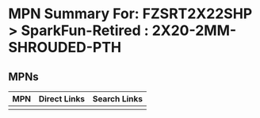 



# MPN Summary For: FZSRT2X22SHP > SparkFun-Retired : 2X20-2MM-SHROUDED-PTH

## MPNs
  

|MPN|Direct Links|Search Links|
| :--- | :--- | :--- |
||||

